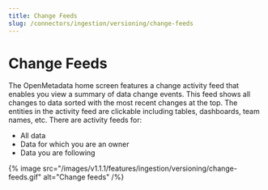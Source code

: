```yaml
---
title: Change Feeds
slug: /connectors/ingestion/versioning/change-feeds
---
```


# Change Feeds
The OpenMetadata home screen features a change activity feed that enables you view a summary of data change events. This feed shows all changes to data sorted with the most recent changes at the top. The entities in the activity feed are clickable including tables, dashboards, team names, etc. There are activity feeds for:
- All data
- Data for which you are an owner
- Data you are following


{% image
  src="/images/v1.1.1/features/ingestion/versioning/change-feeds.gif"
  alt="Change feeds"
 /%}

